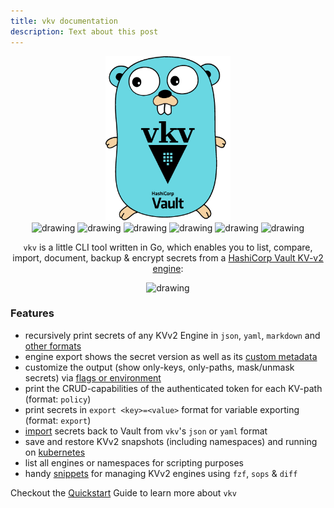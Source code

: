 ```yaml
---
title: vkv documentation
description: Text about this post
---
```


<div align="center">
<img src="https://raw.githubusercontent.com/FalcoSuessgott/vkv/master/www/static/images/logo.png" alt="drawing" width="200"/>
<br>
<img src="https://github.com/FalcoSuessgott/vkv/actions/workflows/test.yml/badge.svg" alt="drawing"/>
<img src="https://github.com/FalcoSuessgott/vkv/actions/workflows/lint.yml/badge.svg" alt="drawing"/>
<img src="https://codecov.io/gh/FalcoSuessgott/vkv/branch/master/graph/badge.svg" alt="drawing"/>
<img src="https://img.shields.io/github/downloads/FalcoSuessgott/vkv/total.svg" alt="drawing"/>
<img src="https://img.shields.io/github/v/release/FalcoSuessgott/vkv" alt="drawing"/>
<img src="https://img.shields.io/docker/pulls/falcosuessgott/vkv" alt="drawing"/>

`vkv` is a little CLI tool written in Go, which enables you to list, compare, import, document, backup & encrypt secrets from a [HashiCorp Vault KV-v2 engine](https://developer.hashicorp.com/vault/docs/secrets/kv/kv-v2):

<img src="https://media.githubusercontent.com/media/FalcoSuessgott/vkv/master/www/static/images/demo.gif" alt="drawing" width="1000" />

</div>

### Features
* recursively print secrets of any KVv2 Engine in `json`, `yaml`, `markdown` and [other formats](https://falcosuessgott.github.io/vkv/05_export/formats/)
* engine export shows the secret version as well as its [custom metadata](https://developer.hashicorp.com/vault/docs/commands/kv/metadata)
* customize the output (show only-keys, only-paths, mask/unmask secrets) via [flags or environment](https://falcosuessgott.github.io/vkv/05_export/)
* print the CRUD-capabilities of the authenticated token for each KV-path (format: `policy`)
* print secrets in `export <key>=<value>` format for variable exporting (format: `export`)
* [import](https://falcosuessgott.github.io/vkv/06_import/) secrets back to Vault from `vkv`'s `json` or `yaml` format 
* save and restore KVv2 snapshots (including namespaces) and running on [kubernetes](https://falcosuessgott.github.io/vkv/09_advanced_examples/kubernetes/)
* list all engines or namespaces for scripting purposes
* handy [snippets](https://falcosuessgott.github.io/vkv/09_advanced_examples/) for managing KVv2 engines using `fzf`, `sops` & `diff`

Checkout the [Quickstart](https://falcosuessgott.github.io/vkv/01_quickstart) Guide to learn more about `vkv`
